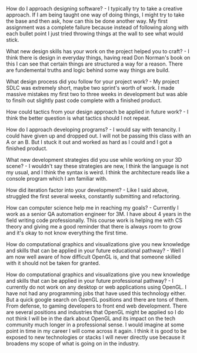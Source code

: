 How do I approach designing software? - I typically try to take a creative approach. If I am being taught one way of doing things, I might try to take the base and then ask, how can this be done another way. My first assignment was a complete failure because instead of following along with each bullet point I just tried throwing things at the wall to see what would stick.

What new design skills has your work on the project helped you to craft? - I think there is design in everyday things, having read Don Norman's book on this I can see that certain things are structured a way for a reason. There are fundemental truths and logic behind some way things are build.

What design process did you follow for your project work? - My project SDLC was extremely short, maybe two sprint's worth of work. I made massive mistakes my first two to three weeks in development but was able to finsih out slightly past code complete with a finished product.


How could tactics from your design approach be applied in future work? - I think the better question is what tactics should I not repeat.

How do I approach developing programs? - I would say with tenancity. I could have given up and dropped out. I will not be passing this class with an A or an B. But I stuck it out and worked as hard as I could and I got a finished product. 

What new development strategies did you use while working on your 3D scene? - I wouldn't say these strategies are new, I think the language is not my usual, and I think the syntax is weird. I think the architecture reads like a console program which I am familiar with. 

How did iteration factor into your development? - Like I said above, struggled the first several weeks, constantly submitting and refactoring.

How can computer science help me in reaching my goals? - Currently I work as a senior QA automation engineer for 3M. I have about 4 years in the field writing code professionally. This course work is helping me with CS theory and giving me a good reminder that there is always room to grow and it's okay to not know everything the first time. 

How do computational graphics and visualizations give you new knowledge and skills that can be applied in your future educational pathway? - Well I am now well aware of how difficult OpenGL is, and that someone skilled with it should not be taken for granted. 

How do computational graphics and visualizations give you new knowledge and skills that can be applied in your future professional pathway? - I currently do not work on any desktop or web applications using OpenGL. I have not had any programming jobs that have used this technology either. But a quick google search on OpenGL positions and there are tons of them. From defense, to gaming developers to front end web development. There are several positions and industries that OpenGL might be applied so I do not think I will be in the dark about OpenGL and its impact on the tech community much longer in a professional sense. I would imagine at some point in time in my career I will come across it again. I think it is good to be exposed to new technologies or stacks I will never directly use because it broadens my scope of what is going on in the industry. 

